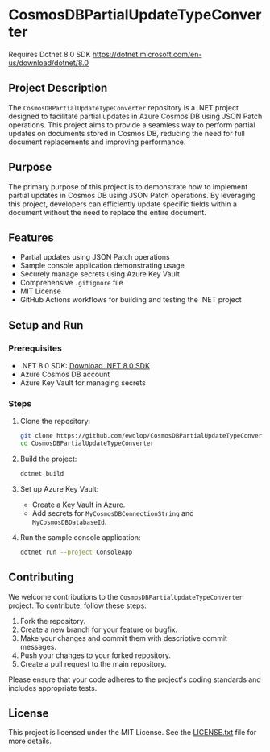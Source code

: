 # CosmosDBPartialUpdateTypeConverter

Requires Dotnet 8.0 SDK
https://dotnet.microsoft.com/en-us/download/dotnet/8.0

## Project Description

The `CosmosDBPartialUpdateTypeConverter` repository is a .NET project designed to facilitate partial updates in Azure Cosmos DB using JSON Patch operations. This project aims to provide a seamless way to perform partial updates on documents stored in Cosmos DB, reducing the need for full document replacements and improving performance.

## Purpose

The primary purpose of this project is to demonstrate how to implement partial updates in Cosmos DB using JSON Patch operations. By leveraging this project, developers can efficiently update specific fields within a document without the need to replace the entire document.

## Features

- Partial updates using JSON Patch operations
- Sample console application demonstrating usage
- Securely manage secrets using Azure Key Vault
- Comprehensive `.gitignore` file
- MIT License
- GitHub Actions workflows for building and testing the .NET project

## Setup and Run

### Prerequisites

- .NET 8.0 SDK: [Download .NET 8.0 SDK](https://dotnet.microsoft.com/en-us/download/dotnet/8.0)
- Azure Cosmos DB account
- Azure Key Vault for managing secrets

### Steps

1. Clone the repository:
   ```sh
   git clone https://github.com/ewdlop/CosmosDBPartialUpdateTypeConverter.git
   cd CosmosDBPartialUpdateTypeConverter
   ```

2. Build the project:
   ```sh
   dotnet build
   ```

3. Set up Azure Key Vault:
   - Create a Key Vault in Azure.
   - Add secrets for `MyCosmosDBConnectionString` and `MyCosmosDBDatabaseId`.

4. Run the sample console application:
   ```sh
   dotnet run --project ConsoleApp
   ```

## Contributing

We welcome contributions to the `CosmosDBPartialUpdateTypeConverter` project. To contribute, follow these steps:

1. Fork the repository.
2. Create a new branch for your feature or bugfix.
3. Make your changes and commit them with descriptive commit messages.
4. Push your changes to your forked repository.
5. Create a pull request to the main repository.

Please ensure that your code adheres to the project's coding standards and includes appropriate tests.

## License

This project is licensed under the MIT License. See the [LICENSE.txt](LICENSE.txt) file for more details.
